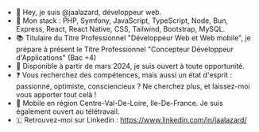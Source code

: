 - 👋 Hey, je suis @jaalazard, développeur web.
- 🌱 Mon stack : PHP, Symfony, JavaScript, TypeScript, Node, Bun, Express, React, React Native, CSS, Tailwind, Bootstrap, MySQL.
- 📚 Titulaire du Titre Professionnel "Développeur Web et Web mobile", je prépare à présent le Titre Professionnel "Concepteur Développeur d'Applications" (Bac +4)
- 👀 Disponible à partir de mars 2024, je suis ouvert à toute opportunité.
- ❓ Vous recherchez des compétences, mais aussi un état d'esprit : passionné, optimiste, consciencieux ? Ne cherchez plus, et laissez-moi vous apporter tout celà !
- 🚗 Mobile en région Centre-Val-De-Loire, Ile-De-France. Je suis également ouvert au télétravail.
- 🇱 Retrouvez-moi sur Linkedin : https://www.linkedin.com/in/jaalazard/

